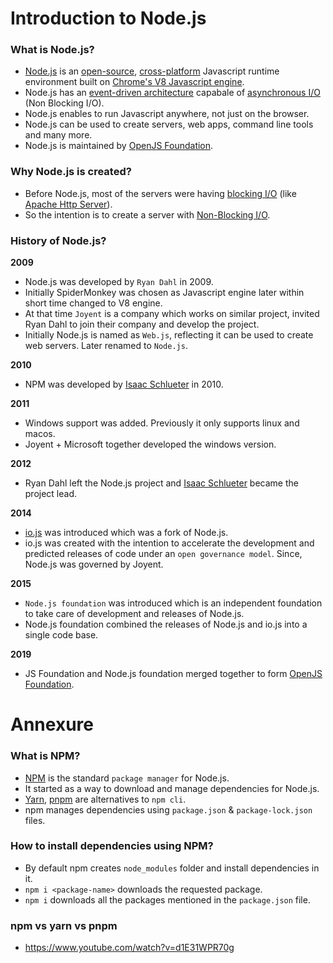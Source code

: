 # Introduction to Node.js

### What is Node.js?

-   [Node.js](https://nodejs.org/en) is an [open-source](https://opensource.com/article/18/2/coining-term-open-source-software), [cross-platform](https://en.wikipedia.org/wiki/Cross-platform_software) Javascript runtime environment built on [Chrome's V8 Javascript engine](https://v8.dev/docs).
-   Node.js has an [event-driven architecture](#future-ref) capabale of [asynchronous I/O](#future-ref) (Non Blocking I/O).
-   Node.js enables to run Javascript anywhere, not just on the browser.
-   Node.js can be used to create servers, web apps, command line tools and many more.
-   Node.js is maintained by [OpenJS Foundation](https://openjsf.org/).

### Why Node.js is created?

-   Before Node.js, most of the servers were having [blocking I/O](#future-ref) (like [Apache Http Server](https://httpd.apache.org)).
-   So the intention is to create a server with [Non-Blocking I/O](#future-ref).

### History of Node.js?

**2009**

-   Node.js was developed by `Ryan Dahl` in 2009.
-   Initially SpiderMonkey was chosen as Javascript engine later within short time changed to V8 engine.
-   At that time `Joyent` is a company which works on similar project, invited Ryan Dahl to join their company and develop the project.
-   Initially Node.js is named as `Web.js`, reflecting it can be used to create web servers. Later renamed to `Node.js`.

**2010**

-   NPM was developed by [Isaac Schlueter](https://www.linkedin.com/in/isaacschlueter/) in 2010.

**2011**

-   Windows support was added. Previously it only supports linux and macos.
-   Joyent + Microsoft together developed the windows version.

**2012**

-   Ryan Dahl left the Node.js project and [Isaac Schlueter](https://www.linkedin.com/in/isaacschlueter/) became the project lead.

**2014**

-   [io.js](https://www.scholarhat.com/tutorial/nodejs/brief-history-of-nodejs-and-iojs#:~:text=js-,io.,an%20%22open%20governance%20model%22.) was introduced which was a fork of Node.js.
-   io.js was created with the intention to accelerate the development and predicted releases of code under an `open governance model`. Since, Node.js was governed by Joyent.

**2015**

-   `Node.js foundation` was introduced which is an independent foundation to take care of development and releases of Node.js.
-   Node.js foundation combined the releases of Node.js and io.js into a single code base.

**2019**

-   JS Foundation and Node.js foundation merged together to form [OpenJS Foundation](https://openjsf.org/).

# Annexure

### What is NPM?

-   [NPM](https://www.npmjs.com) is the standard `package manager` for Node.js.
-   It started as a way to download and manage dependencies for Node.js.
-   [Yarn](https://yarnpkg.com), [pnpm](https://pnpm.io) are alternatives to `npm cli`.
-   npm manages dependencies using `package.json` & `package-lock.json` files.

### How to install dependencies using NPM?

-   By default npm creates `node_modules` folder and install dependencies in it.
-   `npm i <package-name>` downloads the requested package.
-   `npm i` downloads all the packages mentioned in the `package.json` file.

### npm vs yarn vs pnpm

-   https://www.youtube.com/watch?v=d1E31WPR70g